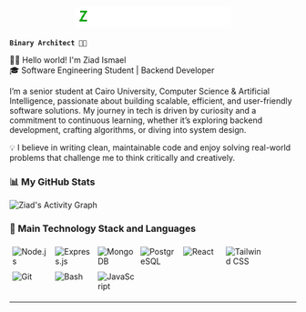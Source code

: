 <p align="center">
    <img src="assets/output-onlinegiftools-ezgif.com-loop-count.gif" />
</p>

**```Binary Architect 👷🏼```**

👨‍💻 Hello world! I'm Ziad Ismael <br>
🎓 Software Engineering Student | Backend Developer

I’m a senior student at Cairo University, Computer Science & Artificial Intelligence, passionate about building scalable, efficient, and user-friendly software solutions.
My journey in tech is driven by curiosity and a commitment to continuous learning, whether it’s exploring backend development, crafting algorithms, or diving into system design.

💡 I believe in writing clean, maintainable code and enjoy solving real-world problems that challenge me to think critically and creatively.

### 📊 My GitHub Stats
![Ziad's Activity Graph](https://github-readme-activity-graph.vercel.app/graph?username=ziadismael&theme=tokyo-night&custom_title=Ziad's%20Coding%20Journey&hide_border=true)

### 🧰 Main Technology Stack and Languages

<img align="left" alt="Node.js" width="65px" style="padding:5px;" src="https://cdn.jsdelivr.net/gh/devicons/devicon@latest/icons/nodejs/nodejs-original-wordmark.svg" />
<img align="left" alt="Express.js" width="65px" style="padding:5px;" src="https://icongr.am/devicon/express-original.svg?size=128&color=ffffff" />
<img align="left" alt="MongoDB" width="65px" style="padding:5px;" src="https://cdn.jsdelivr.net/gh/devicons/devicon@latest/icons/mongodb/mongodb-plain-wordmark.svg" />
<img align="left" alt="PostgreSQL" width="65px" style="padding:5px;" src="https://cdn.jsdelivr.net/gh/devicons/devicon@latest/icons/postgresql/postgresql-plain-wordmark.svg" />
<img align="left" alt="React" width="65px" style="padding:5px;" src="https://devicon-website.vercel.app/api/react/original.svg">
<img align="left" alt="Tailwind CSS" width="65px" style="padding:5px;" src="https://devicon-website.vercel.app/api/tailwindcss/plain.svg">
<img align="left" alt="Git" width="65px" style="padding:5px;" src="https://cdn.jsdelivr.net/gh/devicons/devicon/icons/git/git-original.svg" />
<img align="left" alt="Bash" width="65px" style="padding:5px;" src="https://cdn.jsdelivr.net/gh/devicons/devicon@latest/icons/bash/bash-original.svg" />
<img align="left" alt="JavaScript" width="65px" style="padding:5px;" src="https://cdn.jsdelivr.net/gh/devicons/devicon/icons/javascript/javascript-plain.svg" />

<br clear="both">
<hr>


